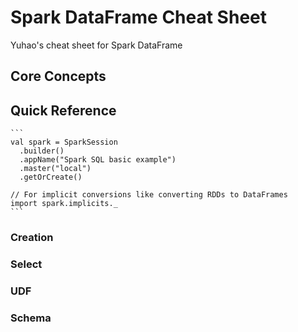 # Spark DataFrame Cheat Sheet
Yuhao's cheat sheet for Spark DataFrame

## Core Concepts



## Quick Reference

    ```
    val spark = SparkSession
      .builder()
      .appName("Spark SQL basic example")
      .master("local")
      .getOrCreate()

    // For implicit conversions like converting RDDs to DataFrames
    import spark.implicits._
    ```

### Creation




### Select


### UDF


### Schema










